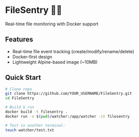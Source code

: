 # FileSentry 🐳👀
Real-time file monitoring with Docker support

## Features
- Real-time file event tracking (create/modify/rename/delete)
- Docker-first design
- Lightweight Alpine-based image (~10MB)

## Quick Start
```bash
# Clone repo
git clone https://github.com/YOUR_USERNAME/FileSentry.git
cd FileSentry

# Build & run
docker build -t filesentry .
docker run -v $(pwd)/watcher:/app/watcher -it filesentry

# Test in another terminal:
touch watcher/test.txt
```
